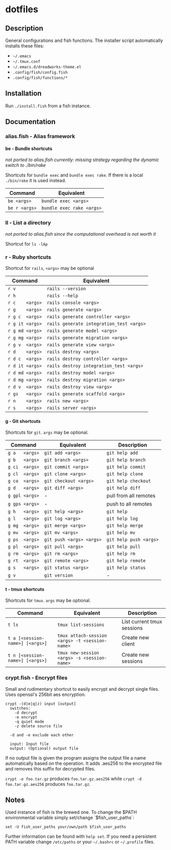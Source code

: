 # dotfiles #

## Description ##

General configurations and fish functions. The installer script
automatically installs these files:

* `~/.emacs`
* `~/.tmux.conf`
* `~/.emacs.d/dreadworks-theme.el`
* `.config/fish/config.fish`
* `.config/fish/functions/*`


## Installation ##

Run `./install.fish` from a fish instance.


## Documentation ##

### alias.fish - Alias framework ###

#### be - Bundle shortcuts ####

_not ported to alias.fish currently: missing strategy regarding the
dynamic switch to ./bin/rake_

Shortcuts for `bundle exec` and `bundle exec rake`.
If there is a local `./bin/rake` it is used instead.

| Command        | Equivalent                |
|----------------|---------------------------|
| `be <args>`    | `bundle exec <args>`      |
| `be r <args>`  | `bundle exec rake <args>` |


### ll - List a directory ###

_not ported to alias.fish since the computational overhead is not
worth it_

Shortcut for `ls -lAp`


### r - Ruby shortcuts ###

Shortcut for `rails`, `<args>` may be optional

| Command          | Equivalent                               |
|------------------|------------------------------------------|
| `r v`            | `rails --version`                        |
| `r h`            | `rails --help`                           |
| `r c    <args>`  | `rails console <args>`                   |
| `r g    <args>`  | `rails generate <args>`                  |
| `r g c  <args>`  | `rails generate controller <args>`       |
| `r g it <args>`  | `rails generate integration_test <args>` |
| `r g md <args>`  | `rails generate model <args>`            |
| `r g mg <args>`  | `rails generate migration <args>`        |
| `r g v  <args>`  | `rails generate view <args>`             |
| `r d    <args>`  | `rails destroy <args>`                   |
| `r d c  <args>`  | `rails destroy controller <args>`        |
| `r d it <args>`  | `rails destroy integration_test <args>`  |
| `r d md <args>`  | `rails destroy model <args>`             |
| `r d mg <args>`  | `rails destroy migration <args>`         |
| `r d v  <args>`  | `rails destroy view <args>`              |
| `r gs   <args>`  | `rails generate scaffold <args>`         |
| `r n    <args>`  | `rails new <args>`                       |
| `r s    <args>`  | `rails server <args>`                    |


#### g - Git shortcuts ####

Shortcuts for `git`. `args` may be optional.

| Command        | Equivalent              | Description           |
|----------------|-------------------------|-----------------------|
| `g a   <args>` | `git add <args>`        | `git help add`        |
| `g b   <args>` | `git branch <args>`     | `git help branch`     |
| `g ci  <args>` | `git commit <args>`     | `git help commit`     |
| `g cl  <args>` | `git clone <args>`      | `git help clone`      |
| `g co  <args>` | `git checkout <args>`   | `git help checkout`   |
| `g d   <args>` | `git diff <args>`       | `git help diff`       |
| `g gpl <args>` | -                       | pull from all remotes |
| `g gps <args>` | -                       | push to all remotes   |
| `g h   <args>` | `git help <args>`       | `git help`            |
| `g l   <args>` | `git log <args>`        | `git help log`        |
| `g mg  <args>` | `git merge <args>`      | `git help merge`      |
| `g mv  <args>` | `git mv <args>`         | `git help mv`         |
| `g ps  <args>` | `git push <args> <args>`| `git help push <args>`|
| `g pl  <args>` | `git pull <args>`       | `git help pull`       |
| `g rm  <args>` | `git rm <args>`         | `git help rm`         |
| `g rt  <args>` | `git remote <args>`     | `git help remote`     |
| `g s   <args>` | `git status <args>`     | `git help status`     |
| `g v`          | `git version`           | -                     |


#### t - tmux shortcuts ####

Shortcuts for `tmux`. `args` may be optional.

| Command                         | Equivalent                                     | Description                |
|---------------------------------|------------------------------------------------|----------------------------|
| `t ls`                          | `tmux list-sessions`                           | List current tmux sessions |
| `t a [<session-name>] [<args>]` | `tmux attach-session <args> -t <session-name>` | Create new client          |
| `t n [<session-name>] [<args>]` | `tmux new-session <args> -s <session-name>`    | Create new sessions        |


### crypt.fish - Encrypt files ###

Small and rudimentary shortcut to easily encrypt and decrypt single
files. Uses openssl's 256bit aes encryption.

```
crypt -(d|e|q|z) input [output]
  switches:
    -d decrypt
    -e encrypt
    -q quiet mode
    -z delete source file

  -d and -e exclude each other

  input: Input file
  output: (Optional) output file
```

If no output file is given the program assigns the output file a name
automatically based on the operation. It adds .aes256 to the encrypted
file and removes this suffix for decrypted files.

`crypt -e foo.tar.gz` produces `foo.tar.gz.aes256` while
`crypt -d foo.tar.gz.aes256` produces `foo.tar.gz`.


## Notes ##

Used instance of fish is the brewed one.  To change the $PATH
environmental variable simply set/change `$fish_user_paths`:

```
set -U fish_user_paths your/own/path $fish_user_paths
```

Further information can be found with `help set`.  If you need a
persistent PATH variable change `/etc/paths` or your `~/.bashrc` or
`~/.profile` files.
